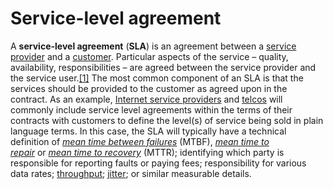# Service-level agreement

A **service-level agreement** (**SLA**) is an agreement between a [service provider](https://en.wikipedia.org/wiki/Service_provider "Service provider") and a [customer](https://en.wikipedia.org/wiki/Customer "Customer"). Particular aspects of the service – quality, availability, responsibilities – are agreed between the service provider and the service user.[[1]](https://en.wikipedia.org/wiki/Service-level_agreement#cite_note-KearneyServ11-1) The most common component of an SLA is that the services should be provided to the customer as agreed upon in the contract. As an example, [Internet service providers](https://en.wikipedia.org/wiki/Internet_service_provider "Internet service provider") and [telcos](https://en.wikipedia.org/wiki/Telephone_company "Telephone company") will commonly include service level agreements within the terms of their contracts with customers to define the level(s) of service being sold in plain language terms. In this case, the SLA will typically have a technical definition of _[mean time between failures](https://en.wikipedia.org/wiki/Mean_time_between_failures "Mean time between failures")_ (MTBF), _[mean time to repair](https://en.wikipedia.org/wiki/Mean_time_to_repair "Mean time to repair")_ or _[mean time to recovery](https://en.wikipedia.org/wiki/Mean_time_to_recovery "Mean time to recovery")_ (MTTR); identifying which party is responsible for reporting faults or paying fees; responsibility for various data rates; [throughput](https://en.wikipedia.org/wiki/Throughput "Throughput"); [jitter](https://en.wikipedia.org/wiki/Jitter "Jitter"); or similar measurable details.


